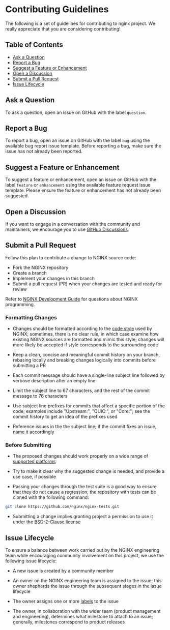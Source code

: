 # Contributing Guidelines

The following is a set of guidelines for contributing to nginx project.
We really appreciate that you are considering contributing!

## Table of Contents

- [Ask a Question](#ask-a-question)
- [Report a Bug](#report-a-bug)
- [Suggest a Feature or Enhancement](#suggest-a-feature-or-enhancement)
- [Open a Discussion](#open-a-discussion)
- [Submit a Pull Request](#submit-a-pull-request)
- [Issue Lifecycle](#issue-lifecycle)

## Ask a Question

To ask a question, open an issue on GitHub with the label `question`.

## Report a Bug

To report a bug, open an issue on GitHub with the label `bug` using the
available bug report issue template. Before reporting a bug, make sure the
issue has not already been reported.

## Suggest a Feature or Enhancement

To suggest a feature or enhancement, open an issue on GitHub with the label
`feature` or `enhancement` using the available feature request issue template.
Please ensure the feature or enhancement has not already been suggested.

## Open a Discussion

If you want to engage in a conversation with the community and maintainers,
we encourage you to use
[GitHub Discussions](https://github.com/nginx/nginx/discussions).

## Submit a Pull Request

Follow this plan to contribute a change to NGINX source code:

- Fork the NGINX repository
- Create a branch
- Implement your changes in this branch
- Submit a pull request (PR) when your changes are tested and ready for review

Refer to
[NGINX Development Guide](https://nginx.org/en/docs/dev/development_guide.html)
for questions about NGINX programming.

### Formatting Changes

- Changes should be formatted according to the
  [code style](https://nginx.org/en/docs/dev/development_guide.html#code_style)
  used by NGINX; sometimes, there is no clear rule, in which case examine how
  existing NGINX sources are formatted and mimic this style; changes will more
  likely be accepted if style corresponds to the surrounding code

- Keep a clean, concise and meaningful commit history on your branch, rebasing
  locally and breaking changes logically into commits before submitting a PR

- Each commit message should have a single-line subject line followed by verbose
  description after an empty line

- Limit the subject line to 67 characters, and the rest of the commit message
  to 76 characters

- Use subject line prefixes for commits that affect a specific portion of the
  code; examples include "Upstream:", "QUIC:", or "Core:"; see the commit history
  to get an idea of the prefixes used

- Reference issues in the the subject line; if the commit fixes an issue,
  [name it](https://docs.github.com/en/issues/tracking-your-work-with-issues/linking-a-pull-request-to-an-issue)
  accordingly

### Before Submitting

- The proposed changes should work properly on a wide range of
  [supported platforms](https://nginx.org/en/index.html#tested_os_and_platforms)

- Try to make it clear why the suggested change is needed, and provide a use
  case, if possible

- Passing your changes through the test suite is a good way to ensure that they
  do not cause a regression; the repository with tests can be cloned with the
  following command:

```bash
git clone https://github.com/nginx/nginx-tests.git
```

- Submitting a change implies granting project a permission to use it under the
  [BSD-2-Clause license](https://github.com/nginx/nginx/blob/master/LICENSE)

## Issue Lifecycle

To ensure a balance between work carried out by the NGINX engineering team
while encouraging community involvement on this project, we use the following
issue lifecycle:

- A new issue is created by a community member

- An owner on the NGINX engineering team is assigned to the issue; this
  owner shepherds the issue through the subsequent stages in the issue lifecycle

- The owner assigns one or more
  [labels](https://github.com/nginx/nginx/issues/labels) to the issue

- The owner, in collaboration with the wider team (product management and
  engineering), determines what milestone to attach to an issue;
  generally, milestones correspond to product releases
